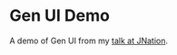 # Gen UI Demo

A demo of Gen UI from my [talk at JNation](https://www.youtube.com/live/kQqg2Z7AJCI?t=16m30s).
